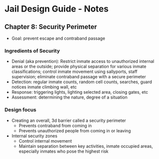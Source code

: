 # Jail Design Guide - Notes

## Chapter 8: Security Perimeter

- Goal: prevent escape and contraband passage

### Ingredients of Security

- Denial (aka prevention): Restrict inmate access to unauthorized internal areas or the outside; provide physical separation for various inmate classifications; control inmate movement using sallyports, staff supervision; eliminate contraband passage with a secure perimeter
- Detection: regular inmate counts, random cell counts, searches, guard notices inmate climbing wall, etc
- Response: triggering lights, lighting selected area, closing gates, etc
- Assessment: determining the nature, degree of a situation

### Design focus
- Creating an overall, 3d barrier called a security perimeter
    - Prevents contraband from coming in
    - Prevents unauthorized people from coming in or leaving
- Internal security zones
    - Control internal movement
    - Maintain separation between key activities, inmate occupied areas, especially inmates who pose the highest risk
